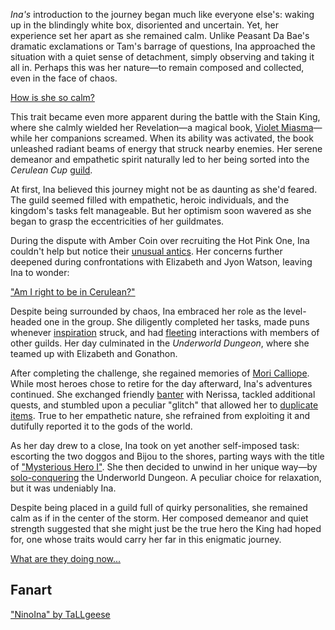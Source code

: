 _Ina's_ introduction to the journey began much like everyone else's: waking up in the blindingly white box, disoriented and uncertain. Yet, her experience set her apart as she remained calm. Unlike Peasant Da Bae's dramatic exclamations or Tam's barrage of questions, Ina approached the situation with a quiet sense of detachment, simply observing and taking it all in. Perhaps this was her nature—to remain composed and collected, even in the face of chaos.

[How is she so calm?](#embed:https://www.youtube.com/live/THllQCVOYzY?t=240s)

This trait became even more apparent during the battle with the Stain King, where she calmly wielded her Revelation—a magical book, [Violet Miasma](https://www.youtube.com/live/THllQCVOYzY?t=3183s)—while her companions screamed. When its ability was activated, the book unleashed radiant beams of energy that struck nearby enemies. Her serene demeanor and empathetic spirit naturally led to her being sorted into the _Cerulean Cup_ [guild](https://www.youtube.com/watch?v=THllQCVOYzY&t=3425s).

At first, Ina believed this journey might not be as daunting as she'd feared. The guild seemed filled with empathetic, heroic individuals, and the kingdom's tasks felt manageable. But her optimism soon wavered as she began to grasp the eccentricities of her guildmates.

During the dispute with Amber Coin over recruiting the Hot Pink One, Ina couldn't help but notice their [unusual antics](https://www.youtube.com/live/THllQCVOYzY?feature=shared&t=5761). Her concerns further deepened during confrontations with Elizabeth and Jyon Watson, leaving Ina to wonder:

["Am I right to be in Cerulean?"](#embed:https://www.youtube.com/live/THllQCVOYzY?t=6125s)

Despite being surrounded by chaos, Ina embraced her role as the level-headed one in the group. She diligently completed her tasks, made puns whenever [inspiration](https://www.youtube.com/live/THllQCVOYzY?feature=shared&t=7603s) struck, and had [fleeting](https://www.youtube.com/watch?v=THllQCVOYzY&t=9680s) interactions with members of other guilds. Her day culminated in the _Underworld Dungeon_, where she teamed up with Elizabeth and Gonathon.

After completing the challenge, she regained memories of [Mori Calliope](https://www.youtube.com/watch?v=THllQCVOYzY&t=12389s). While most heroes chose to retire for the day afterward, Ina's adventures continued. She exchanged friendly [banter](https://www.youtube.com/watch?v=THllQCVOYzY&t=14236s) with Nerissa, tackled additional quests, and stumbled upon a peculiar "glitch" that allowed her to [duplicate items](https://www.youtube.com/watch?v=THllQCVOYzY&t=17960s). True to her empathetic nature, she refrained from exploiting it and dutifully reported it to the gods of the world.

As her day drew to a close, Ina took on yet another self-imposed task: escorting the two doggos and Bijou to the shores, parting ways with the title of ["Mysterious Hero I"](https://www.youtube.com/live/THllQCVOYzY?feature=shared&t=18239s). She then decided to unwind in her unique way—by [solo-conquering](https://www.youtube.com/live/THllQCVOYzY?feature=shared&t=19659s) the Underworld Dungeon. A peculiar choice for relaxation, but it was undeniably Ina.

Despite being placed in a guild full of quirky personalities, she remained calm as if in the center of the storm. Her composed demeanor and quiet strength suggested that she might just be the true hero the King had hoped for, one whose traits would carry her far in this enigmatic journey.

[What are they doing now...](#embed:https://www.youtube.com/live/THllQCVOYzY?t=6842)

## Fanart

["NinoIna" by TaLLgeese](https://x.com/LgeeseL/status/1832493697914827120)
